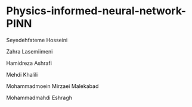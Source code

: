# Physics-informed-neural-network-PINN

Seyedehfateme Hosseini 

Zahra Lasemiimeni

Hamidreza Ashrafi 

Mehdi Khalili

Mohammadmoein Mirzaei Malekabad 

Mohammadmahdi Eshragh 
 
